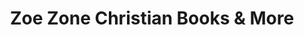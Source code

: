 ---
title: "Zoe Zone Christian Books & More"
url: /bandera/zoe-zone-christian-books-and-more/
shop: books
---
